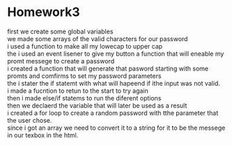 # Homework3
first we create some global variables<br>
we made some arrays of the valid characters for our password<br>
i used a function to make all my lowecap to upper cap<br>
the i used an event lisener to give my button a function that will eneable my promt messege to create a password<br>
i created a function that will generate that pasword starting with some promts and comfirms to set my password parameters<br>
the i stater the if statemt with what will hapeend if ithe input was not valid.<br>
i made a fucntion to retun to the start to try again<br>
then i made else/if statems to run the diferent options<br>
then we declaerd the variable that will later be used as a result<br>
i created a for loop to create a random password with tthe parameter that the user chose.<br>
since i got an array we need to convert it to a string for it to be the messege in our texbox in the html.<br>
